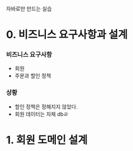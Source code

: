 
자바로만 만드는 실습
# 0. 비즈니스 요구사항과 설계
### 비즈니스 요구사항
- 회원
- 주문과 할인 정책
### 상황
- 할인 정책은 정해지지 않았다. 
- 회원 데이터는 자체 dbㄹ

# 1. 회원 도메인 설계
